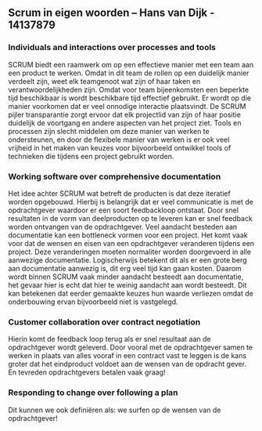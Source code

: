 ## Scrum in eigen woorden – Hans van Dijk - 14137879

### Individuals and interactions over processes and tools
SCRUM biedt een raamwerk om op een effectieve manier met een team aan een product te werken. Omdat in dit team de rollen op een duidelijk manier verdeelt zijn, weet elk teamgenoot wat zijn of haar taken en verantwoordelijkheden zijn. Omdat voor team bijeenkomsten een beperkte tijd beschikbaar is wordt beschikbare tijd effectief gebruikt. Er wordt op die manier voorkomen dat er veel onnodige interactie plaatsvindt. De SCRUM pijler transparantie zorgt ervoor dat elk projectlid van zijn of haar positie duidelijk de voortgang en andere aspecten van het project ziet. Tools en processen zijn slecht middelen om deze manier van werken te ondersteunen, en door de flexibele manier van werken is er ook veel vrijheid in het maken van keuzes voor bijvoorbeeld ontwikkel tools of technieken die tijdens een project gebruikt worden.

### Working software over comprehensive documentation
Het idee achter SCRUM wat betreft de producten is dat deze iteratief worden opgebouwd. Hierbij is belangrijk dat er veel communicatie is met de opdrachtgever waardoor er een soort feedbackloop ontstaat. Door snel resultaten in de vorm van deelproducten op te leveren kan er snel feedback worden ontvangen van de opdrachtgever. Veel aandacht besteden aan documentatie kan een bottleneck vormen voor een project. Het komt vaak voor dat de wensen en eisen van een opdrachtgever veranderen tijdens een project. Deze veranderingen moeten normaliter worden doorgevoerd in alle aanwezige documentatie. Logischerwijs betekent dit als er een grote berg aan documentatie aanwezig is, dit erg veel tijd kan gaan kosten. Daarom wordt binnen SCRUM vaak minder aandacht besteedt aan documentatie, het gevaar hier is echt dat hier te weinig aandacht aan wordt besteedt. Dit kan betekenen dat eerder gemaakte keuzes hun waarde verliezen omdat de onderbouwing ervan bijvoorbeeld niet is vastgelegd.

### Customer collaboration over contract negotiation
Hierin komt de feedback loop terug als er snel resultaat aan de opdrachtgever wordt geleverd. Door vooral met de opdrachtgever samen te werken in plaats van alles vooraf in een contract vast te leggen is de kans groter dat het eindproduct voldoet aan de wensen van de opdracht gever. En tevreden opdrachtgevers betalen vaak graag!

### Responding to change over following a plan
Dit kunnen we ook definiëren als: we surfen op de wensen van de opdrachtgever!
  


